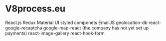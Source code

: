 # V8process.eu
React.js
Redux
Material UI
styled componets
EmailJS
geolocation-db
react-google-recaptcha
google-map-react (the company has not yet set up payments)
react-image-gallery
react-hook-form
